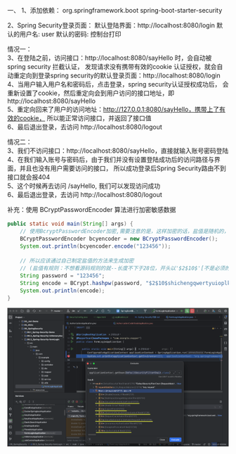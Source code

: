 
一、
   1、添加依赖：
          <dependency>
                <groupId>org.springframework.boot</groupId>
                <artifactId>spring-boot-starter-security</artifactId>
          </dependency>

   2、Spring Security登录页面：
          默认登陆界面：http://localhost:8080/login
          默认的用户名: user
          默认的密码: 控制台打印

   情况一：  
   3、在登陆之前，访问接口：http://localhost:8080/sayHello 时，会自动被spring security 拦截认证，
      发现请求没有携带有效的cookie 认证授权，就会自动重定向到登录spring security的默认登录页面：http://localhost:8080/login  
   4、当用户输入用户名和密码后，点击登录，spring security认证授权成功后，
      会重新设置了cookie，然后重定向会到用户访问的接口地址，即 http://localhost:8080/sayHello  
   5、重定向回来了用户的访问地址：http://127.0.0.1:8080/sayHello，携带上了有效的cookie，
      所以能正常访问接口，并返回了接口值  
   6、最后退出登录，去访问 http://localhost:8080/logout

   情况二：  
   3、我们不访问接口：http://localhost:8080/sayHello，直接就输入账号密码登陆  
   4、在我们输入账号与密码后，由于我们并没有设置登陆成功后的访问路径与界面，并且也没有用户需要访问的接口，
      所以成功登录后Spring Security路由不到接口就会报404  
   5、这个时候再去访问 /sayHello, 我们可以发现访问成功  
   6、最后退出登录，去访问 http://localhost:8080/logout


   补充：使用 BCryptPasswordEncoder 算法进行加密敏感数据

   ```java
   public static void main(String[] args) {
       // 使用BcryptPasswordEncoder加密,需要注意的是，这样加密的话，盐值是随机的，最终结果每次都会不一样
       BCryptPasswordEncoder bcyencoder = new BCryptPasswordEncoder();
       System.out.println(bcyencoder.encode("123456"));
   
       // 所以应该通过自己制定盐值的方法来生成加密
       // (盐值有规则：不想看源码规则的就--长度不下于28位，开头以'$2$10$'[不是必须的开头，但万能])
       String password = "123456";
       String encode = BCrypt.hashpw(password, "$2$10$shichengqwertyuioplkjhgfdsa");
       System.out.println(encode);
   }
   ```
  ![img](./src/main/resources/static/img.png)

